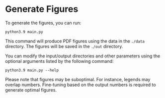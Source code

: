 # Generate Figures

To generate the figures, you can run:

```
python3.9 main.py
```

This command will produce PDF figures using the data in the `./data` directory.
The figures will be saved in the `./out` directory.

You can modify the input/output directories and other parameters using the optional arguments listed by the following command:

```
python3.9 main.py --help
```

Please note that figures may be suboptimal.
For instance, legends may overlap numbers.
Fine-tuning based on the output numbers is required to generate optimal figures.

